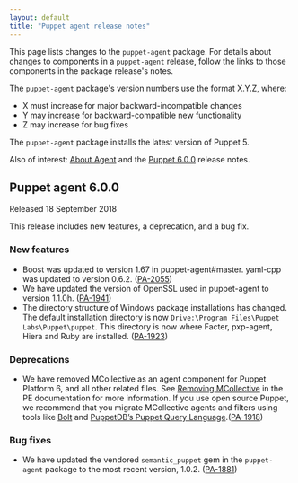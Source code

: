 ```yaml
---
layout: default
title: "Puppet agent release notes"
---
```


[Puppet 6.0.0]: /docs/puppet/6.0/release_notes.html#puppet-556

[Facter 3.10.0]: /docs/facter/3.10/release_notes.html#facter-3100
[Facter 3.11.0]: /docs/facter/3.11/release_notes.html#facter-3110
[Facter 3.11.1]: /docs/facter/3.11/release_notes.html#facter-3111
[Facter 3.11.2]: /docs/facter/3.11/release_notes.html#facter-3112
[Facter 3.11.3]: /docs/facter/3.11/release_notes.html#facter-3113
[Facter 3.11.4]: /docs/facter/3.11/release_notes.html#facter-3114


[pxp-agent]: https://github.com/puppetlabs/pxp-agent

This page lists changes to the `puppet-agent` package. For details about changes to components in a `puppet-agent` release, follow the links to those components in the package release's notes.

The `puppet-agent` package's version numbers use the format X.Y.Z, where:

-   X must increase for major backward-incompatible changes
-   Y may increase for backward-compatible new functionality
-   Z may increase for bug fixes

The `puppet-agent` package installs the latest version of Puppet 5.

Also of interest: [About Agent](./about_agent.html) and the [Puppet 6.0.0][] release notes.

## Puppet agent 6.0.0

Released 18 September 2018

This release includes new features, a deprecation, and a bug fix. 

### New features

- Boost was updated to version 1.67 in puppet-agent#master. yaml-cpp was updated to version 0.6.2. ([PA-2055](https://tickets.puppetlabs.com/browse/PA-2055))
- We have updated the version of OpenSSL used in puppet-agent to version 1.1.0h. ([PA-1941](https://tickets.puppetlabs.com/browse/PA-1941))
- The directory structure of Windows package installations has changed. The default installation directory is now `Drive:\Program Files\Puppet Labs\Puppet\puppet`. This directory is now where Facter, pxp-agent, Hiera and Ruby are installed. ([PA-1923](https://tickets.puppetlabs.com/browse/PA-1923))

### Deprecations

- We have removed MCollective as an agent component for Puppet Platform 6, and all other related files. See [Removing MCollective](/pe/2018.1/removing_mcollective.html) in the PE documentation for more information. If you use open source Puppet, we recommend that you migrate MCollective agents and filters using tools like [Bolt](/bolt/latest/bolt.html) and [PuppetDB’s Puppet Query Language](/puppetdb/6.0/index.html).([PA-1918](https://tickets.puppetlabs.com/browse/PA-1918))


### Bug fixes

- We have updated the vendored `semantic_puppet` gem in the `puppet-agent` package to the most recent version, 1.0.2. ([PA-1881](https://tickets.puppetlabs.com/browse/PA-1881))



